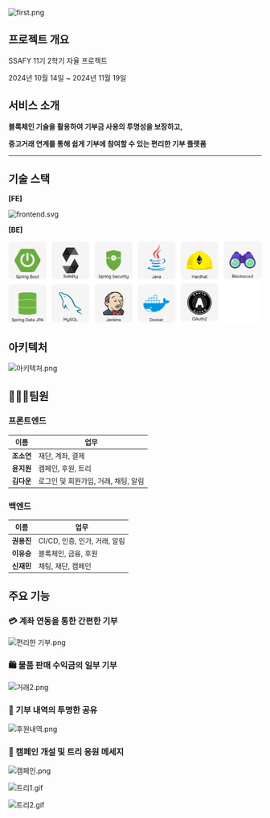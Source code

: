 ![first.png](image/first.png)

## 프로젝트 개요

SSAFY 11기 2학기 자율 프로젝트

2024년 10월 14일 ~ 2024년 11월 19일

## 서비스 소개

**블록체인 기술을 활용하여 기부금 사용의 투명성을 보장하고,**

**중고거래 연계를 통해 쉽게 기부에 참여할 수 있는 편리한 기부 플랫폼**

---

## 기술 스택

**[FE]**

![frontend.svg](image/frontend.svg)

**[BE]**

![backend.svg](image/backend.svg)

## 아키텍처

![아키텍처.png](image/arch.png)

## 🧑‍🤝‍🧑팀원

### 프론트엔드

| **이름**   | **업무**                             |
| ---------- | ------------------------------------ |
| **조소연** | 재단, 계좌, 결제                     |
| **윤지원** | 캠페인, 후원, 트리                   |
| **김다운** | 로그인 및 회원가입, 거래, 채팅, 알림 |

### 백엔드

| **이름**   | **업무**                      |
| ---------- | ----------------------------- |
| **권용진** | CI/CD, 인증, 인가, 거래, 알림 |
| **이유승** | 블록체인, 금융, 후원          |
| **신재민** | 채팅, 재단, 캠페인            |

## 주요 기능

### 💳 계좌 연동을 통한 간편한 기부

![편리한 기부.png](image/main_function1.png)

### 🛍️ 물품 판매 수익금의 일부 기부

![거래2.png](image/main_function3.png)

### 🫧 기부 내역의 투명한 공유

![후원내역.png](image/main_function2.png)

### 🎄 캠페인 개설 및 트리 응원 메세지

![캠페인.png](image/main_function4.png)

![트리1.gif](image/tree1.gif)

![트리2.gif](image/tree2.gif)
